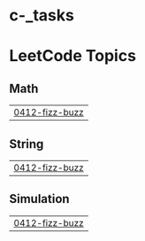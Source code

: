 # c-_tasks
<!---LeetCode Topics Start-->
# LeetCode Topics
## Math
|  |
| ------- |
| [0412-fizz-buzz](https://github.com/Fatenhisham/c-_tasks/tree/master/0412-fizz-buzz) |
## String
|  |
| ------- |
| [0412-fizz-buzz](https://github.com/Fatenhisham/c-_tasks/tree/master/0412-fizz-buzz) |
## Simulation
|  |
| ------- |
| [0412-fizz-buzz](https://github.com/Fatenhisham/c-_tasks/tree/master/0412-fizz-buzz) |
<!---LeetCode Topics End-->
